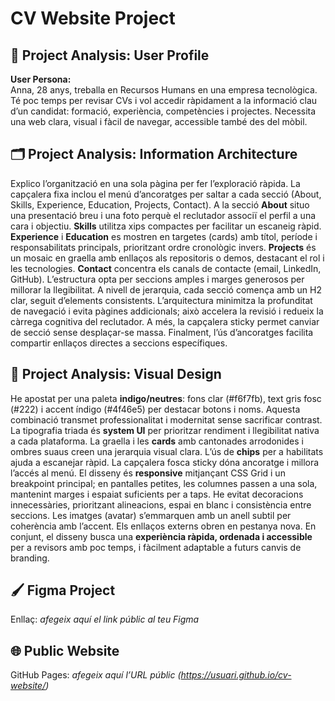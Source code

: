 # CV Website Project

## 👤 Project Analysis: User Profile
**User Persona:**  
Anna, 28 anys, treballa en Recursos Humans en una empresa tecnològica. Té poc temps per revisar CVs i vol accedir ràpidament a la informació clau d’un candidat: formació, experiència, competències i projectes. Necessita una web clara, visual i fàcil de navegar, accessible també des del mòbil.

## 🗂 Project Analysis: Information Architecture  
Explico l’organització en una sola pàgina per fer l’exploració ràpida. La capçalera fixa inclou el menú d’ancoratges per saltar a cada secció (About, Skills, Experience, Education, Projects, Contact). A la secció **About** situo una presentació breu i una foto perquè el reclutador associï el perfil a una cara i objectiu. **Skills** utilitza xips compactes per facilitar un escaneig ràpid. **Experience** i **Education** es mostren en targetes (cards) amb títol, període i responsabilitats principals, prioritzant ordre cronològic invers. **Projects** és un mosaic en graella amb enllaços als repositoris o demos, destacant el rol i les tecnologies. **Contact** concentra els canals de contacte (email, LinkedIn, GitHub). L’estructura opta per seccions amples i marges generosos per millorar la llegibilitat. A nivell de jerarquia, cada secció comença amb un H2 clar, seguit d’elements consistents. L’arquitectura minimitza la profunditat de navegació i evita pàgines addicionals; això accelera la revisió i redueix la càrrega cognitiva del reclutador. A més, la capçalera sticky permet canviar de secció sense desplaçar-se massa. Finalment, l’ús d’ancoratges facilita compartir enllaços directes a seccions específiques.

## 🎨 Project Analysis: Visual Design
He apostat per una paleta **indigo/neutres**: fons clar (#f6f7fb), text gris fosc (#222) i accent índigo (#4f46e5) per destacar botons i noms. Aquesta combinació transmet professionalitat i modernitat sense sacrificar contrast. La tipografia triada és **system UI** per prioritzar rendiment i llegibilitat nativa a cada plataforma. La graella i les **cards** amb cantonades arrodonides i ombres suaus creen una jerarquia visual clara. L’ús de **chips** per a habilitats ajuda a escanejar ràpid. La capçalera fosca sticky dóna ancoratge i millora l’accés al menú. El disseny és **responsive** mitjançant CSS Grid i un breakpoint principal; en pantalles petites, les columnes passen a una sola, mantenint marges i espaiat suficients per a taps. He evitat decoracions innecessàries, prioritzant alineacions, espai en blanc i consistència entre seccions. Les imatges (avatar) s’emmarquen amb un anell subtil per coherència amb l’accent. Els enllaços externs obren en pestanya nova. En conjunt, el disseny busca una **experiència ràpida, ordenada i accessible** per a revisors amb poc temps, i fàcilment adaptable a futurs canvis de branding.

## 🖌 Figma Project
Enllaç: _afegeix aquí el link públic al teu Figma_

## 🌐 Public Website
GitHub Pages: _afegeix aquí l’URL públic (https://usuari.github.io/cv-website/)_
